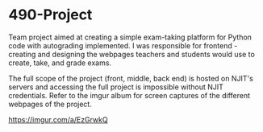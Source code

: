 # 490-Project

Team project aimed at creating a simple exam-taking platform for Python code with autograding implemented. I was responsible for frontend - creating and designing the webpages teachers and students would use to create, take, and grade exams. 

The full scope of the project (front, middle, back end) is hosted on NJIT's servers and accessing the full project is impossible without NJIT credentials. Refer to the imgur album for screen captures of the different webpages of the project.

https://imgur.com/a/EzGrwkQ
